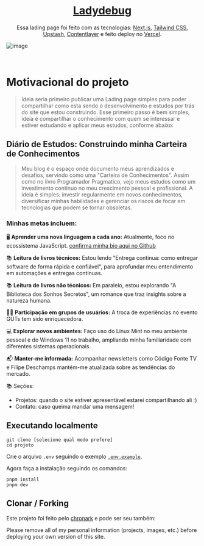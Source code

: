 <div align="center">
    <a href="https://portfolio-pageview-kellen-xaviers.vercel.app/"><h1 align="center">Ladydebug</h1></a>

Essa lading page foi feito com as tecnologias: [Next.js](https://nextjs.org/), [Tailwind CSS](https://tailwindcss.com/), [Upstash](https://upstash.com?ref=chronark.com), [Contentlayer](https://www.contentlayer.dev/) e feito deploy no [Vercel](https://vercel.com/).

</div>

![image](https://github.com/user-attachments/assets/d43fc22c-41af-4e1f-945f-65fdd777be3b)


<br/>

# Motivacional do projeto
>Ideia seria primeiro publicar uma Lading page simples para poder compartilhar como
esta sendo o desenvolvimento e estudos por trás do site que estou construindo.
Esse primeiro passo é bem simples, ideia é compartilhar o conhecimento com quem se interessar e estiver estudando e aplicar meus estudos, conforme abaixo:


## Diário de Estudos: Construindo minha Carteira de Conhecimentos
>Meu blog é o espaço onde documento meus aprendizados e desafios, servindo como uma "Carteira de Conhecimentos". Assim como no livro Programador Pragmatico, vejo meus estudos como um investimento contínuo no meu crescimento pessoal e profissional. A ideia é simples: investir regularmente em novos conhecimentos, diversificar minhas habilidades e gerenciar os riscos de focar em tecnologias que podem se tornar obsoletas.

### Minhas metas incluem:

🖥️ <strong>Aprender uma nova linguagem a cada ano:</strong> Atualmente, foco no ecossistema JavaScript. [confirma minha bio aqui no Github](https://github.com/kellen-xavier)

📚 <strong>Leitura de livros técnicos:</strong> Estou lendo "Entrega continua: como entregar software de forma rápida e confiável", para aprofundar meu entendimento em automações e entregas contínuas.

📚 <strong>Leitura de livros não técnicos: </strong> Em paralelo, estou explorando "A Biblioteca dos Sonhos Secretos", um romance que traz insights sobre a natureza humana.

🧙‍♂️ <strong>Participação em grupos de usuários:</strong> A troca de experiências no evento GUTs tem sido enriquecedora.

💻 <strong>Explorar novos ambientes: </strong> Faço uso do Linux Mint no meu ambiente pessoal e do Windows 11 no trabalho, ampliando minha familiaridade com diferentes sistemas operacionais.

📬 <strong>Manter-me informada:</strong> Acompanhar newsletters como Código Fonte TV e Filipe Deschamps mantém-me atualizada sobre as tendências do mercado.


📚 Seções:
- Projetos: quando o site estiver apresentável estarei compartilhando ali :)
- Contato: caso queima mandar uma mensagem!


## Executando localmente


```sh-session
git clone [selecione qual modo prefere]
cd projeto
```

Crie o arquivo `.env` seguindo o exemplo [`.env.example`](https://github.com/kellen-xavier/portfolio-pageview/blob/main/.env.example).

Agora faça a instalação seguindo os comandos:
```sh-session
pnpm install
pnpm dev
```


## Clonar / Forking

Este projeto foi feito pelo [chronark](https://chronark.com/) e pode ser seu também:

Please remove all of my personal information (projects, images, etc.) before deploying your own version of this site.
